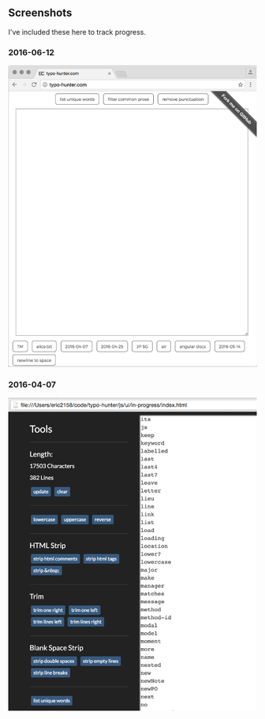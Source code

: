 ## Screenshots
I've included these here to track progress.

### 2016-06-12
![2016-06-12](./2016-06-12.png)

### 2016-04-07
![2016-04-07](./2016-04-07.png)
